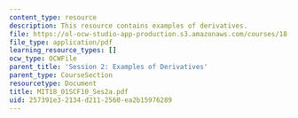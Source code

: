 ```yaml
---
content_type: resource
description: This resource contains examples of derivatives.
file: https://ol-ocw-studio-app-production.s3.amazonaws.com/courses/18-01sc-single-variable-calculus-fall-2010/257391e32134d2112560ea2b15976289_MIT18_01SCF10_Ses2a.pdf
file_type: application/pdf
learning_resource_types: []
ocw_type: OCWFile
parent_title: 'Session 2: Examples of Derivatives'
parent_type: CourseSection
resourcetype: Document
title: MIT18_01SCF10_Ses2a.pdf
uid: 257391e3-2134-d211-2560-ea2b15976289
---
```

